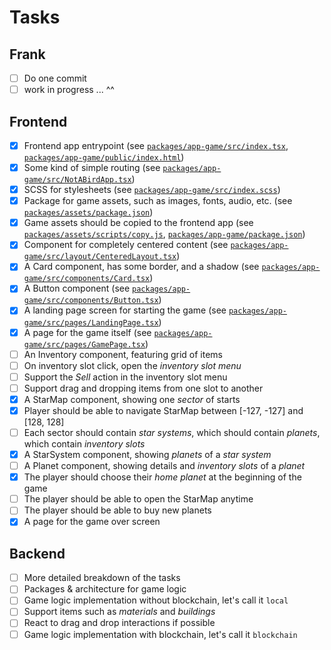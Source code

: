 # Tasks

## Frank
- [ ] Do one commit
- [ ] work in progress ... ^^

## Frontend
- [X] Frontend app entrypoint (see [`packages/app-game/src/index.tsx`](packages/app-game/src/index.tsx), [`packages/app-game/public/index.html`](packages/app-game/public/index.html))
- [X] Some kind of simple routing (see [`packages/app-game/src/NotABirdApp.tsx`](packages/app-game/src/NotABirdApp.tsx))
- [X] SCSS for stylesheets (see [`packages/app-game/src/index.scss`](packages/app-game/src/index.scss))
- [X] Package for game assets, such as images, fonts, audio, etc. (see [`packages/assets/package.json`](packages/assets/package.json))
- [X] Game assets should be copied to the frontend app (see [`packages/assets/scripts/copy.js`](packages/assets/scripts/copy.js), [`packages/app-game/package.json`](packages/app-game/package.json))
- [X] Component for completely centered content (see [`packages/app-game/src/layout/CenteredLayout.tsx`](packages/app-game/src/layout/CenteredLayout.tsx))
- [X] A Card component, has some border, and a shadow (see [`packages/app-game/src/components/Card.tsx`](packages/app-game/src/components/Card.tsx))
- [X] A Button component (see [`packages/app-game/src/components/Button.tsx`](packages/app-game/src/components/Button.tsx))
- [X] A landing page screen for starting the game (see [`packages/app-game/src/pages/LandingPage.tsx`](packages/app-game/src/pages/LandingPage.tsx))
- [X] A page for the game itself (see [`packages/app-game/src/pages/GamePage.tsx`](packages/app-game/src/pages/GamePage.tsx))
- [ ] An Inventory component, featuring grid of items
- [ ] On inventory slot click, open the _inventory slot menu_
- [ ] Support the _Sell_ action in the inventory slot menu
- [ ] Support drag and dropping items from one slot to another
- [X] A StarMap component, showing one _sector_ of starts
- [X] Player should be able to navigate StarMap between [-127, -127] and [128, 128]
- [ ] Each sector should contain _star systems_, which should contain _planets_, which contain _inventory slots_
- [X] A StarSystem component, showing _planets_ of a _star system_
- [ ] A Planet component, showing details and _inventory slots_ of a _planet_
- [X] The player should choose their _home planet_ at the beginning of the game
- [ ] The player should be able to open the StarMap anytime
- [ ] The player should be able to buy new planets
- [X] A page for the game over screen

## Backend
- [ ] More detailed breakdown of the tasks
- [ ] Packages & architecture for game logic
- [ ] Game logic implementation without blockchain, let's call it `local`
- [ ] Support items such as _materials_ and _buildings_
- [ ] React to drag and drop interactions if possible
- [ ] Game logic implementation with blockchain, let's call it `blockchain`